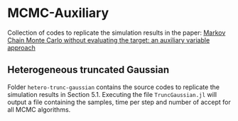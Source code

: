 # MCMC-Auxiliary
Collection of codes to replicate the simulation results in the paper: [Markov Chain Monte Carlo without evaluating the target: an auxiliary variable approach](https://arxiv.org/abs/2406.05242)

## Heterogeneous truncated Gaussian
Folder `hetero-trunc-gaussian` contains the source codes to replicate the simulation results in Section 5.1. Executing the file `TruncGaussian.jl` will output a file containing the samples, time per step and number of accept for all MCMC algorithms.
